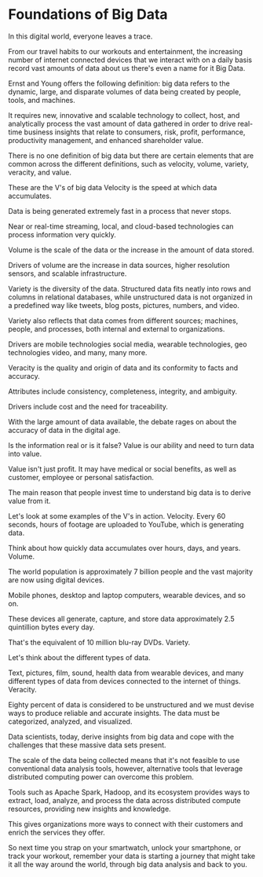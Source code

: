 # Foundations of Big Data

In this digital world, everyone leaves a trace.

From our travel habits to our workouts and entertainment, the increasing number of internet connected devices that we interact with on a daily basis record vast amounts of data about us there's even a name for it Big Data.

Ernst and Young offers the following definition: big data refers to the dynamic, large, and disparate volumes of data being created by people, tools, and machines.

It requires new, innovative and scalable technology to collect, host, and analytically process the vast amount of data gathered in order to drive real-time business insights that relate to consumers, risk, profit, performance, productivity management, and enhanced shareholder value.

There is no one definition of big data but there are certain elements that are common across the different definitions, such as velocity, volume, variety, veracity, and value.

These are the V's of big data Velocity is the speed at which data accumulates.

Data is being generated extremely fast in a process that never stops.

Near or real-time streaming, local, and cloud-based technologies can process information very quickly.

Volume is the scale of the data or the increase in the amount of data stored.

Drivers of volume are the increase in data sources, higher resolution sensors, and scalable infrastructure.

Variety is the diversity of the data. Structured data fits neatly into rows and columns in relational databases, while unstructured data is not organized in a predefined way like tweets, blog posts, pictures, numbers, and video.

Variety also reflects that data comes from different sources; machines, people, and processes, both internal and external to organizations.

Drivers are mobile technologies social media, wearable technologies, geo technologies video, and many, many more.

Veracity is the quality and origin of data and its conformity to facts and accuracy.

Attributes include consistency, completeness, integrity, and ambiguity.

Drivers include cost and the need for traceability.

With the large amount of data available, the debate rages on about the accuracy of data in the digital age.

Is the information real or is it false? Value is our ability and need to turn data into value.

Value isn't just profit. It may have medical or social benefits, as well as customer, employee or personal satisfaction. 

The main reason that people invest time to understand big data is to derive value from it.

Let's look at some examples of the V's in action. Velocity. Every 60 seconds, hours of footage are uploaded to YouTube, which is generating data.

Think about how quickly data accumulates over hours, days, and years. Volume.

The world population is approximately 7 billion people and the vast majority are now using digital devices.

 Mobile phones, desktop and laptop computers, wearable devices, and so on.

These devices all generate, capture, and store data approximately 2.5 quintillion bytes every day.

That's the equivalent of 10 million blu-ray DVDs. Variety.

Let's think about the different types of data.

Text, pictures, film, sound, health data from wearable devices, and many different types of data from devices connected to the internet of things. Veracity.

Eighty percent of data is considered to be unstructured and we must devise ways to produce reliable and accurate insights. The data must be categorized, analyzed, and visualized.

Data scientists, today, derive insights from big data and cope with the challenges that these massive data sets present. 

The scale of the data being collected means that it's not feasible to use conventional data analysis tools, however, alternative tools that leverage distributed computing power can overcome this problem. 

Tools such as Apache Spark, Hadoop, and its ecosystem provides ways to extract, load, analyze, and process the data across distributed compute resources, providing new insights and knowledge. 

This gives organizations more ways to connect with their customers and enrich the services they offer. 

So next time you strap on your smartwatch, unlock your smartphone, or track your workout, remember your data is starting a journey that might take it all the way around the world, through big data analysis and back to you.